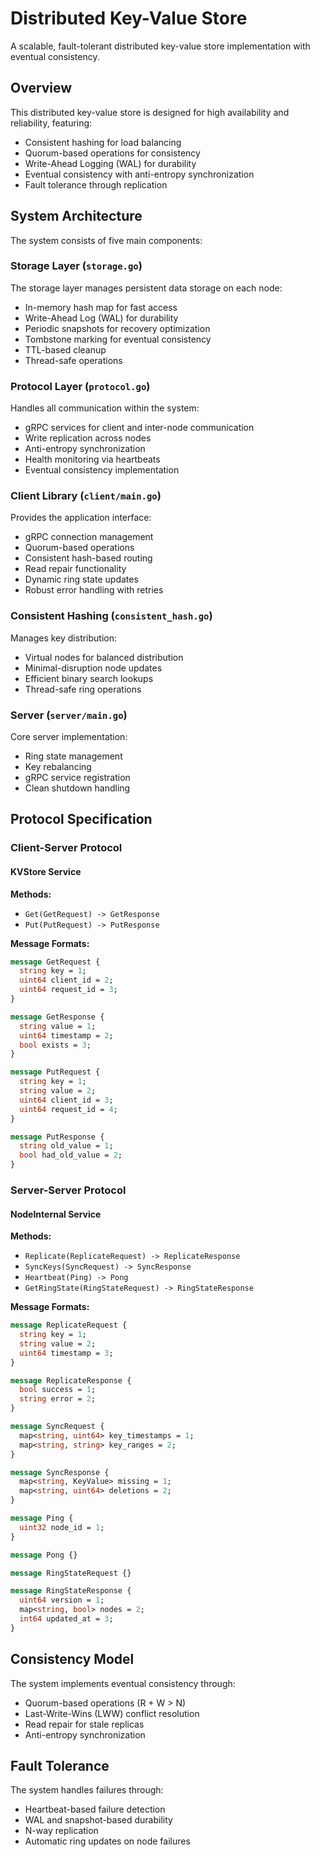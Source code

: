 # Distributed Key-Value Store
A scalable, fault-tolerant distributed key-value store implementation with eventual consistency.

## Overview

This distributed key-value store is designed for high availability and reliability, featuring:

- Consistent hashing for load balancing
- Quorum-based operations for consistency
- Write-Ahead Logging (WAL) for durability
- Eventual consistency with anti-entropy synchronization
- Fault tolerance through replication

## System Architecture

The system consists of five main components:

### Storage Layer (`storage.go`)

The storage layer manages persistent data storage on each node:

- In-memory hash map for fast access
- Write-Ahead Log (WAL) for durability
- Periodic snapshots for recovery optimization
- Tombstone marking for eventual consistency
- TTL-based cleanup
- Thread-safe operations

### Protocol Layer (`protocol.go`)

Handles all communication within the system:

- gRPC services for client and inter-node communication
- Write replication across nodes
- Anti-entropy synchronization
- Health monitoring via heartbeats
- Eventual consistency implementation

### Client Library (`client/main.go`)

Provides the application interface:

- gRPC connection management
- Quorum-based operations
- Consistent hash-based routing
- Read repair functionality
- Dynamic ring state updates
- Robust error handling with retries

### Consistent Hashing (`consistent_hash.go`)

Manages key distribution:

- Virtual nodes for balanced distribution
- Minimal-disruption node updates
- Efficient binary search lookups
- Thread-safe ring operations

### Server (`server/main.go`)

Core server implementation:

- Ring state management
- Key rebalancing
- gRPC service registration
- Clean shutdown handling

## Protocol Specification

### Client-Server Protocol

#### KVStore Service

**Methods:**
- `Get(GetRequest) -> GetResponse`
- `Put(PutRequest) -> PutResponse`

**Message Formats:**

```protobuf
message GetRequest {
  string key = 1;
  uint64 client_id = 2;
  uint64 request_id = 3;
}

message GetResponse {
  string value = 1;
  uint64 timestamp = 2;
  bool exists = 3;
}

message PutRequest {
  string key = 1;
  string value = 2;
  uint64 client_id = 3;
  uint64 request_id = 4;
}

message PutResponse {
  string old_value = 1;
  bool had_old_value = 2;
}
```

### Server-Server Protocol

#### NodeInternal Service

**Methods:**
- `Replicate(ReplicateRequest) -> ReplicateResponse`
- `SyncKeys(SyncRequest) -> SyncResponse`
- `Heartbeat(Ping) -> Pong`
- `GetRingState(RingStateRequest) -> RingStateResponse`

**Message Formats:**

```protobuf
message ReplicateRequest {
  string key = 1;
  string value = 2;
  uint64 timestamp = 3;
}

message ReplicateResponse {
  bool success = 1;
  string error = 2;
}

message SyncRequest {
  map<string, uint64> key_timestamps = 1;
  map<string, string> key_ranges = 2;
}

message SyncResponse {
  map<string, KeyValue> missing = 1;
  map<string, uint64> deletions = 2;
}

message Ping {
  uint32 node_id = 1;
}

message Pong {}

message RingStateRequest {}

message RingStateResponse {
  uint64 version = 1;
  map<string, bool> nodes = 2;
  int64 updated_at = 3;
}
```

## Consistency Model

The system implements eventual consistency through:

- Quorum-based operations (R + W > N)
- Last-Write-Wins (LWW) conflict resolution
- Read repair for stale replicas
- Anti-entropy synchronization

## Fault Tolerance

The system handles failures through:

- Heartbeat-based failure detection
- WAL and snapshot-based durability
- N-way replication
- Automatic ring updates on node failures
